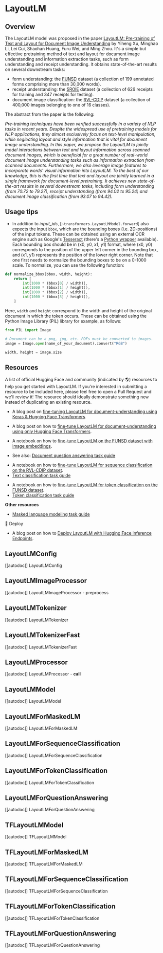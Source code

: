 <!--Copyright 2020 The HuggingFace Team. All rights reserved.

Licensed under the Apache License, Version 2.0 (the "License"); you may not use this file except in compliance with
the License. You may obtain a copy of the License at

http://www.apache.org/licenses/LICENSE-2.0

Unless required by applicable law or agreed to in writing, software distributed under the License is distributed on
an "AS IS" BASIS, WITHOUT WARRANTIES OR CONDITIONS OF ANY KIND, either express or implied. See the License for the
specific language governing permissions and limitations under the License.

⚠️ Note that this file is in Markdown but contain specific syntax for our doc-builder (similar to MDX) that may not be
rendered properly in your Markdown viewer.

-->

# LayoutLM

<a id='Overview'></a>

## Overview

The LayoutLM model was proposed in the paper [LayoutLM: Pre-training of Text and Layout for Document Image
Understanding](https://arxiv.org/abs/1912.13318) by Yiheng Xu, Minghao Li, Lei Cui, Shaohan Huang, Furu Wei, and
Ming Zhou. It's a simple but effective pretraining method of text and layout for document image understanding and
information extraction tasks, such as form understanding and receipt understanding. It obtains state-of-the-art results
on several downstream tasks:

- form understanding: the [FUNSD](https://guillaumejaume.github.io/FUNSD/) dataset (a collection of 199 annotated
  forms comprising more than 30,000 words).
- receipt understanding: the [SROIE](https://rrc.cvc.uab.es/?ch=13) dataset (a collection of 626 receipts for
  training and 347 receipts for testing).
- document image classification: the [RVL-CDIP](https://www.cs.cmu.edu/~aharley/rvl-cdip/) dataset (a collection of
  400,000 images belonging to one of 16 classes).

The abstract from the paper is the following:

*Pre-training techniques have been verified successfully in a variety of NLP tasks in recent years. Despite the
widespread use of pretraining models for NLP applications, they almost exclusively focus on text-level manipulation,
while neglecting layout and style information that is vital for document image understanding. In this paper, we propose
the LayoutLM to jointly model interactions between text and layout information across scanned document images, which is
beneficial for a great number of real-world document image understanding tasks such as information extraction from
scanned documents. Furthermore, we also leverage image features to incorporate words' visual information into LayoutLM.
To the best of our knowledge, this is the first time that text and layout are jointly learned in a single framework for
document-level pretraining. It achieves new state-of-the-art results in several downstream tasks, including form
understanding (from 70.72 to 79.27), receipt understanding (from 94.02 to 95.24) and document image classification
(from 93.07 to 94.42).*

## Usage tips

- In addition to *input_ids*, [`~transformers.LayoutLMModel.forward`] also expects the input `bbox`, which are
  the bounding boxes (i.e. 2D-positions) of the input tokens. These can be obtained using an external OCR engine such
  as Google's [Tesseract](https://github.com/tesseract-ocr/tesseract) (there's a [Python wrapper](https://pypi.org/project/pytesseract/) available). Each bounding box should be in (x0, y0, x1, y1) format, where
  (x0, y0) corresponds to the position of the upper left corner in the bounding box, and (x1, y1) represents the
  position of the lower right corner. Note that one first needs to normalize the bounding boxes to be on a 0-1000
  scale. To normalize, you can use the following function:

```python
def normalize_bbox(bbox, width, height):
    return [
        int(1000 * (bbox[0] / width)),
        int(1000 * (bbox[1] / height)),
        int(1000 * (bbox[2] / width)),
        int(1000 * (bbox[3] / height)),
    ]
```

Here, `width` and `height` correspond to the width and height of the original document in which the token
occurs. Those can be obtained using the Python Image Library (PIL) library for example, as follows:

```python
from PIL import Image

# Document can be a png, jpg, etc. PDFs must be converted to images.
image = Image.open(name_of_your_document).convert("RGB")

width, height = image.size
```

## Resources

A list of official Hugging Face and community (indicated by 🌎) resources to help you get started with LayoutLM. If you're interested in submitting a resource to be included here, please feel free to open a Pull Request and we'll review it! The resource should ideally demonstrate something new instead of duplicating an existing resource.


<PipelineTag pipeline="document-question-answering" />

- A blog post on [fine-tuning
  LayoutLM for document-understanding using Keras & Hugging Face
  Transformers](https://www.philschmid.de/fine-tuning-layoutlm-keras).

- A blog post on how to [fine-tune LayoutLM for document-understanding using only Hugging Face Transformers](https://www.philschmid.de/fine-tuning-layoutlm).

- A notebook on how to [fine-tune LayoutLM on the FUNSD dataset with image embeddings](https://colab.research.google.com/github/NielsRogge/Transformers-Tutorials/blob/master/LayoutLM/Add_image_embeddings_to_LayoutLM.ipynb).

- See also: [Document question answering task guide](../tasks/document_question_answering)

<PipelineTag pipeline="text-classification" />

- A notebook on how to [fine-tune LayoutLM for sequence classification on the RVL-CDIP dataset](https://colab.research.google.com/github/NielsRogge/Transformers-Tutorials/blob/master/LayoutLM/Fine_tuning_LayoutLMForSequenceClassification_on_RVL_CDIP.ipynb).
- [Text classification task guide](../tasks/sequence_classification)

<PipelineTag pipeline="token-classification" />

- A notebook on how to [ fine-tune LayoutLM for token classification on the FUNSD dataset](https://github.com/NielsRogge/Transformers-Tutorials/blob/master/LayoutLM/Fine_tuning_LayoutLMForTokenClassification_on_FUNSD.ipynb).
- [Token classification task guide](../tasks/token_classification)

**Other resources**
- [Masked language modeling task guide](../tasks/masked_language_modeling)

🚀 Deploy

- A blog post on how to [Deploy LayoutLM with Hugging Face Inference Endpoints](https://www.philschmid.de/inference-endpoints-layoutlm).

## LayoutLMConfig

[[autodoc]] LayoutLMConfig

## LayoutLMImageProcessor

[[autodoc]] LayoutLMImageProcessor
    - preprocess

## LayoutLMTokenizer

[[autodoc]] LayoutLMTokenizer

## LayoutLMTokenizerFast

[[autodoc]] LayoutLMTokenizerFast

## LayoutLMProcessor

[[autodoc]] LayoutLMProcessor
    - __call__

<frameworkcontent>
<pt>

## LayoutLMModel

[[autodoc]] LayoutLMModel

## LayoutLMForMaskedLM

[[autodoc]] LayoutLMForMaskedLM

## LayoutLMForSequenceClassification

[[autodoc]] LayoutLMForSequenceClassification

## LayoutLMForTokenClassification

[[autodoc]] LayoutLMForTokenClassification

## LayoutLMForQuestionAnswering

[[autodoc]] LayoutLMForQuestionAnswering

</pt>
<tf>

## TFLayoutLMModel

[[autodoc]] TFLayoutLMModel

## TFLayoutLMForMaskedLM

[[autodoc]] TFLayoutLMForMaskedLM

## TFLayoutLMForSequenceClassification

[[autodoc]] TFLayoutLMForSequenceClassification

## TFLayoutLMForTokenClassification

[[autodoc]] TFLayoutLMForTokenClassification

## TFLayoutLMForQuestionAnswering

[[autodoc]] TFLayoutLMForQuestionAnswering

</tf>
</frameworkcontent>


